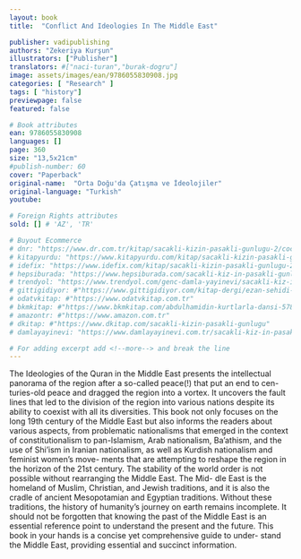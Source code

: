 ```yaml
---
layout: book
title:  "Conflict And Ideologies In The Middle East"

publisher: vadipublishing
authors: "Zekeriya Kurşun"
illustrators: ["Publisher"]
translators: #["naci-turan","burak-dogru"]
image: assets/images/ean/9786055830908.jpg
categories: [ "Research" ]
tags: [ "history"]
previewpage: false
featured: false

# Book attributes
ean: 9786055830908
languages: []
page: 360
size: "13,5x21cm"
#publish-number: 60
cover: "Paperback"
original-name:  "Orta Doğu'da Çatışma ve İdeolojiler"
original-language: "Turkish"
youtube:

# Foreign Rights attributes
sold: [] # 'AZ', 'TR'

# Buyout Ecommerce
# dnr: "https://www.dr.com.tr/kitap/sacakli-kizin-pasakli-gunlugu-2/cocuk-ve-genclik/genclik-10-yas/roman-oyku/urunno=0001893059001"
# kitapyurdu: "https://www.kitapyurdu.com/kitap/sacakli-kizin-pasakli-gunlugu-2-/560122.html&filter_name=Sa%C3%A7akl%C4%B1+K%C4%B1z%27%C4%B1n+Pasakl%C4%B1+G%C3%BCnl%C3%BC%C4%9F%C3%BC+2"
# idefix: "https://www.idefix.com/kitap/sacakli-kizin-pasakli-gunlugu-2/cocuk-ve-genclik/genclik-10-yas/roman-oyku/urunno=0001893059001"
# hepsiburada: "https://www.hepsiburada.com/sacakli-kiz-in-pasakli-gunlugu-2-damla-yayinevi-p-HBV000012ER86"
# trendyol: "https://www.trendyol.com/genc-damla-yayinevi/sacakli-kiz-in-pasakli-gunlugu-2-p-54825777"
# gittigidiyor: #"https://www.gittigidiyor.com/kitap-dergi/ezan-sehidi-adnan-menderes_pdp_732728793"
# odatvkitap: #"https://www.odatvkitap.com.tr"
# bkmkitap: #"https://www.bkmkitap.com/abdulhamidin-kurtlarla-dansi-578226"
# amazontr: #"https://www.amazon.com.tr"
# dkitap: #"https://www.dkitap.com/sacakli-kizin-pasakli-gunlugu"
# damlayayinevi: "https://www.damlayayinevi.com.tr/sacakli-kiz-in-pasakli-gunlugu-2-bu-iste-bi-terslik-var"

# For adding excerpt add <!--more--> and break the line
---
```

The Ideologies of the Quran in the Middle East
presents the intellectual panorama of the region
after a so-called peace(!) that put an end to cen-
turies-old peace and dragged the region into a
vortex. It uncovers the fault lines that led to the
division of the region into various nations despite
its ability to coexist with all its diversities. This book
not only focuses on the long 19th century of the
Middle East but also informs the readers about
various aspects, from problematic nationalisms
that emerged in the context of constitutionalism to
pan-Islamism, Arab nationalism, Ba’athism, and
the use of Shi’ism in Iranian nationalism, as well as
Kurdish nationalism and feminist women’s move-
ments that are attempting to reshape the region in
the horizon of the 21st century.
The stability of the world order is not possible
without rearranging the Middle East. The Mid-
dle East is the homeland of Muslim, Christian,
and Jewish traditions, and it is also the cradle of
ancient Mesopotamian and Egyptian traditions.
Without these traditions, the history of humanity’s
journey on earth remains incomplete. It should not
be forgotten that knowing the past of the Middle
East is an essential reference point to understand
the present and the future. This book in your hands
is a concise yet comprehensive guide to under-
stand the Middle East, providing essential and
succinct information.
<!--more--> 

